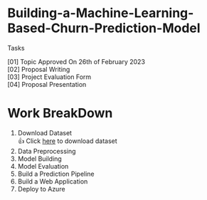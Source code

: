 # Building-a-Machine-Learning-Based-Churn-Prediction-Model
Tasks 

[01] Topic Approved On 26th of February 2023 <br>
[02] Proposal Writing <br>
[03] Project Evaluation Form <br>
[04] Proposal Presentation 

# Work BreakDown

01. Download Dataset <br>
 👍 Click [here](https://drive.google.com/drive/folders/1EH69Volc3o5Uuc7tO6fQk5SJQtIOTXEF?usp=sharing) to download dataset
3. Data Preprocessing
4. Model Building
5. Model Evaluation
6. Build a Prediction Pipeline
7. Build a Web Application
8. Deploy to Azure
